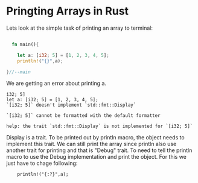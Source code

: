 
# Pringting Arrays in Rust
Lets look at the simple task of printing an array to terminal:

```rust

  fn main(){

    let a: [i32; 5] = [1, 2, 3, 4, 5];
    println!("{}",a);

}//--main

```
We are getting an error about printing a.
```
i32; 5]
let a: [i32; 5] = [1, 2, 3, 4, 5];
`[i32; 5]` doesn't implement `std::fmt::Display`

`[i32; 5]` cannot be formatted with the default formatter

help: the trait `std::fmt::Display` is not implemented for `[i32; 5]`
```
Display is a trait. To be printed out by println macro, the object needs to implement this trait.
We can still print the array since println also use another trait for printing and that is "Debug" trait. To need to tell the println macro to use the Debug implementation and print the object. For this we just have to chage following:
```
    println!("{:?}",a);
```
